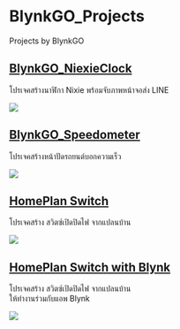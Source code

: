 # BlynkGO_Projects
 Projects by BlynkGO

## [BlynkGO_NiexieClock](./BlynkGO_NixieClock)
โปรเจคสร้างนาฬิกา Nixie พร้อมจับภาพหน้าจอส่ง LINE
<p align=left><img src="./BlynkGO_NixieClock/BlynkGO_NixieClock.gif"></p>

## [BlynkGO_Speedometer](./BlynkGO_Speedometer)
โปรเจคสร้างหน้าปัดรถยนต์บอกความเร็ว
<p align=left><img src="./BlynkGO_Speedometer/BlynkGO_Speedometer.gif"></p>

## [HomePlan Switch](./HomePlan_Switch)
โปรเจคสร้าง สวิตซ์เปิดปิดไฟ จากแปลนบ้าน
<p align=left><img src="./HomePlan_Switch/HomePlan_Switch.gif"></p>

## [HomePlan Switch with Blynk](./HomePlan_Switch_with_Blynk)
โปรเจคสร้าง สวิตซ์เปิดปิดไฟ จากแปลนบ้าน  
ให้ทำงานร่วมกับแอพ Blynk
<p align=left><img src="./HomePlan_Switch_with_Blynk/HomePlanSwitch_Blynk2.gif"></p>

